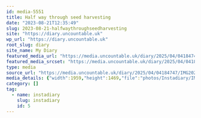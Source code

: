 ```yaml
---
id: media-5551
title: Half way through seed harvesting
date: "2023-08-21T12:35:49"
slug: 2023-08-21-halfwaythroughseedharvesting
site: "https://diary.uncountable.uk"
wp_url: "https://diary.uncountable.uk"
root_slug: diary
site_name: My Diary
featured_media_url: "https://media.uncountable.uk/diary/2025/04/04184747/IMG20230821133549.webp"
featured_media_srcset: "https://media.uncountable.uk/diary/2025/04/04184747/IMG20230821133549-300x225.webp 300w, https://media.uncountable.uk/diary/2025/04/04184747/IMG20230821133549-1024x768.webp 1024w, https://media.uncountable.uk/diary/2025/04/04184747/IMG20230821133549-150x150.webp 150w, https://media.uncountable.uk/diary/2025/04/04184747/IMG20230821133549-640x480.webp 640w, https://media.uncountable.uk/diary/2025/04/04184747/IMG20230821133549.webp 1959w"
type: media
source_url: "https://media.uncountable.uk/diary/2025/04/04184747/IMG20230821133549.webp"
media_details: {"width":1959,"height":1469,"file":"photos/Instadiary/IMG20230821133549.webp","filesize":189272,"sizes":{"medium":{"file":"IMG20230821133549-300x225.webp","width":300,"height":225,"filesize":20754,"mime_type":"image/webp","source_url":"https://media.uncountable.uk/diary/2025/04/04184747/IMG20230821133549-300x225.webp"},"large":{"file":"IMG20230821133549-1024x768.webp","width":1024,"height":768,"filesize":186442,"mime_type":"image/webp","source_url":"https://media.uncountable.uk/diary/2025/04/04184747/IMG20230821133549-1024x768.webp"},"thumbnail":{"file":"IMG20230821133549-150x150.webp","width":150,"height":150,"filesize":7416,"mime_type":"image/webp","source_url":"https://media.uncountable.uk/diary/2025/04/04184747/IMG20230821133549-150x150.webp"},"mobwidth":{"file":"IMG20230821133549-640x480.webp","width":640,"height":480,"filesize":85986,"mime_type":"image/webp","source_url":"https://media.uncountable.uk/diary/2025/04/04184747/IMG20230821133549-640x480.webp"},"full":{"file":"IMG20230821133549.webp","width":1959,"height":1469,"mime_type":"image/webp","source_url":"https://media.uncountable.uk/diary/2025/04/04184747/IMG20230821133549.webp"}},"image_meta":{"aperture":"0","credit":"","camera":"","caption":"","created_timestamp":"0","copyright":"","focal_length":"0","iso":"0","shutter_speed":"0","title":"","orientation":"0","keywords":[]}}
category: []
tag:
  - name: instadiary
    slug: instadiary
    id: 5
---
```


